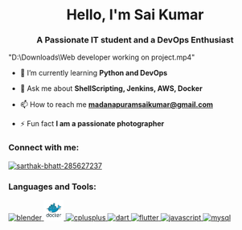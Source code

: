 <h1 align="center">Hello, I'm Sai Kumar</h1>
<h3 align="center">A Passionate IT student and a DevOps Enthusiast</h3>


"D:\Downloads\Web developer working on project.mp4"


- 🌱 I’m currently learning **Python and DevOps**

- 💬 Ask me about **ShellScripting, Jenkins, AWS, Docker**

- 📫 How to reach me **madanapuramsaikumar@gmail.com**

- ⚡ Fun fact **I am a passionate photographer**

<h3 align="left">Connect with me:</h3>
<p align="left">
<a href="www.linkedin.com/in/saikumar-madanapuram-506124263" target="blank"><img align="center" src="https://raw.githubusercontent.com/rahuldkjain/github-profile-readme-generator/master/src/images/icons/Social/linked-in-alt.svg" alt="sarthak-bhatt-285627237" height="30" width="40" /></a>
</p>

<h3 align="left">Languages and Tools:</h3>
<p align="left"> <a href="https://www.jenkins.io/" target="_blank" rel="noreferrer"> <img src="https://www.jenkins.io/images/logos/jenkins/Jenkins-stop-the-war.svg" alt="blender" width="40" height="40"/> </a> <a href="https://hub.docker.com/" target="_blank" rel="noreferrer"> <img src="https://raw.githubusercontent.com/docker-library/docs/c350af05d3fac7b5c3f6327ac82fe4d990d8729c/docker/logo.png" alt="c" width="40" height="40"/> </a> <a href="https://aws.amazon.com/" target="_blank" rel="noreferrer"> <img src="https://uploads-ssl.webflow.com/619811f15cf1e46af063c233/620dc6482e585bbdb5feff64_aws-logo.png" alt="cplusplus" width="40" height="40"/> </a> <a href="https://www.ansible.com/" target="_blank" rel="noreferrer"> <img src="https://upload.wikimedia.org/wikipedia/commons/thumb/2/24/Ansible_logo.svg/1200px-Ansible_logo.svg.png" alt="dart" width="40" height="40"/> </a> <a href="https://git-scm.com/" target="_blank" rel="noreferrer"> <img src="https://git-scm.com/images/logos/downloads/Git-Icon-1788C.png" alt="flutter" width="40" height="40"/> </a> <a href="https://maven.apache.org/" target="_blank" rel="noreferrer"> <img src="https://cdn.fs.teachablecdn.com/L2rtxPaRxa4am1VtNegg" alt="javascript" width="40" height="40"/> </a> <a href="https://kubernetes.io/" target="_blank" rel="noreferrer"> <img src="https://d33wubrfki0l68.cloudfront.net/69e55f968a6f44613384615c6a78b881bfe28bd6/42cd3/_common-resources/images/flower.svg" alt="mysql" width="40" height="40"/> </a> 



